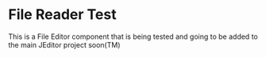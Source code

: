 # File Reader Test

This is a File Editor component that is being tested and going to be added to the main JEditor project soon(TM)
